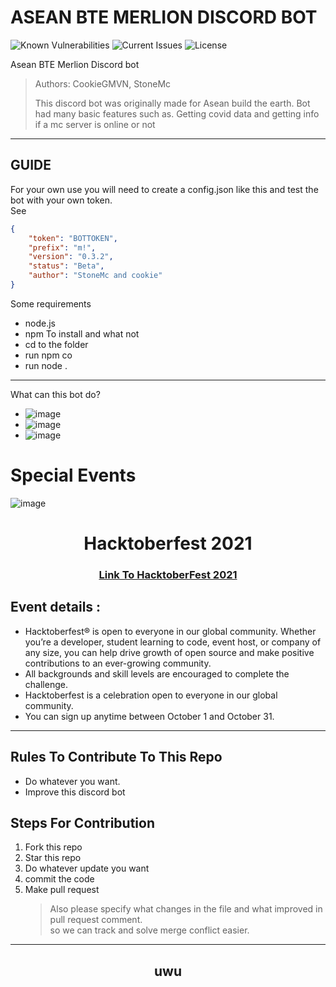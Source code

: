 # ASEAN BTE MERLION DISCORD BOT
![Known Vulnerabilities](https://snyk.io/test/github/ASEAN-Build-The-Earth/Merlion/badge.svg) ![Current Issues](https://img.shields.io/github/issues/ASEAN-Build-The-Earth/Merlion) ![License](https://img.shields.io/github/license/ASEAN-Build-The-Earth/Merlion)

Asean BTE Merlion Discord bot 

> Authors: CookieGMVN, StoneMc
> 
> This discord bot was originally made for Asean build the earth. 
> Bot had many basic features such as. Getting covid data and getting info if a mc server is online or not

---

## GUIDE   

For your own use you will need to create a config.json like this and test the bot with your own token.<br/> 
See 

```json
{
	"token": "BOTTOKEN",
	"prefix": "m!",
	"version": "0.3.2",
	"status": "Beta",
	"author": "StoneMc and cookie"
}
```
Some requirements
- node.js
- npm
To install and what not
- cd to the folder
- run npm co
- run node .
---
What can this bot do?
- ![image](https://user-images.githubusercontent.com/67421882/136300904-5b577233-e9e6-43e0-85b6-155b006cce0e.png)
- ![image](https://user-images.githubusercontent.com/67421882/136300933-de9b14ad-e8d1-437e-a083-bedd485bcc1d.png)
-  ![image](https://user-images.githubusercontent.com/67421882/136300975-cc669278-1fd5-4cbd-ac00-8ab7133d450e.png)


# Special Events

![image](https://camo.githubusercontent.com/5a8d352f17e028b08d7afe24eeb3293740bf399826ee1e3726dbae93d685c2b7/68747470733a2f2f6861636b746f626572666573742e6469676974616c6f6365616e2e636f6d2f5f6e7578742f696d672f6c6f676f2d6861636b746f626572666573742d66756c6c2e663432653362312e737667)

<h1 align="center"> Hacktoberfest 2021 </h1>

<h3 align="center">
    <a href="https://hacktoberfest.digitalocean.com/">
        Link To HacktoberFest 2021
    </a>
</h3>

## Event details :

- Hacktoberfest® is open to everyone in our global community. Whether you’re a developer, student learning to code, event host, or company of any size, you can help drive growth of open source and make positive contributions to an ever-growing community. 
- All backgrounds and skill levels are encouraged to complete the challenge.
- Hacktoberfest is a celebration open to everyone in our global community.
- You can sign up anytime between October 1 and October 31.



***
## Rules To Contribute To This Repo

-   Do whatever you want.
-   Improve this discord bot
     

## Steps For Contribution

   1. Fork this repo
   2. Star this repo
   3. Do whatever update you want 
   4. commit the code
   5. Make pull request
    	> Also please specify what changes in the file and what improved in pull request comment. <br/> so we can track and solve merge conflict easier.
    
***

<h2 align="center">
    <p>
        uwu
    </p>
</h2>
